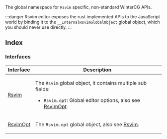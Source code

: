 The global namespace for `Rsvim` specific, non-standard WinterCG APIs.

:::danger
Rsvim editor exposes the rust implemented APIs to the JavaScript world by binding it to the `__InternalRsvimGlobalObject` global object, which you should never use directly.
:::

## Index

### Interfaces

<table>
<thead>
<tr>
<th>Interface</th>
<th>Description</th>
</tr>
</thead>
<tbody>
<tr>
<td>

[Rsvim](interfaces/Rsvim.md)

</td>
<td>

The `Rsvim` global object, it contains multiple sub fields:

- `Rsvim.opt`: Global editor options, also see [RsvimOpt](interfaces/RsvimOpt.md).

</td>
</tr>
<tr>
<td>

[RsvimOpt](interfaces/RsvimOpt.md)

</td>
<td>

The `Rsvim.opt` global object, also see [Rsvim](interfaces/Rsvim.md).

</td>
</tr>
</tbody>
</table>
